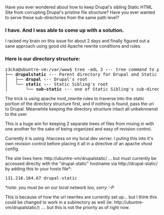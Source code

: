 Have you ever wondered about how to keep Drupal's sibling Static HTML Site from corrupting Drupal's pristine file structure? Have you ever wanted to serve these sub-directories from the same path level? 
<h3>I have. And I was able to come up with a solution.</h3>
I racked my brain on this issue for about 2 days and finally figured out a sane approach using good old Apache rewrite conditions and rules.

<h3>Here is our directory structure:</h3>
<pre>z3cka@ubuntre-vm:/var/www$ tree -adL 3 <i>&lsaquo;-- tree command to print directory structure</i>
├── <b>drupalstatic</b> &lsaquo;-- Parent directory for Drupal and Static Siblings
│   ├── <b>drupal</b> &lsaquo;-- Drupal's root
│   └── <b>static</b> &lsaquo;-- Static Sibling's root
│       └── <b>sub-static</b> &lsaquo;-- one of Static Sibling's sub-directories
</pre>
The trick is using apache mod_rewrite rules to traverse into the static portion of the directory structure first, and if nothing is found, pass the uri to Drupal. Meanwhile keeping the directory structure intact all unbeknownst to the user.

This is a huge win for keeping 2 separate trees of files from mixing in with one another for the sake of being organized and easy of revision control.

Currently it is using .htaccess on my local dev server. I puting this into it's own revision control before placing it all in a directive of an apache vhost config.

The site lives here: http://ubuntre-vm/drupalstatic/ ... but must currently be accessed directly with the "drupal-static" hostname via http://drupal-static/ by adding this to your hosts file*:

<pre>131.216.164.67 drupal-static</pre>
<i>*note: you must be on our local network too, sorry :-P</i>

This is because of how the url rewrites are currently set up... but I think this could be changed to work in a subirectory as well (ie: http://ubuntre-vm/drupalstatic/) .... but this is not the priority as of right now.

